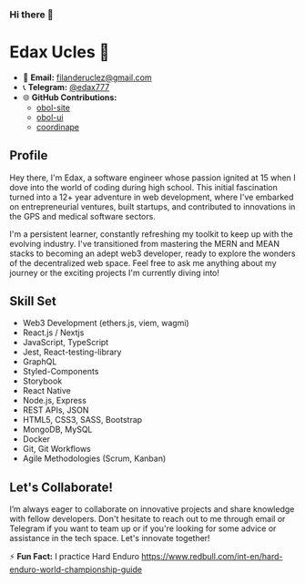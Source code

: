 ### Hi there 👋

# Edax Ucles 🦎

- 📧 **Email:** [filanderuclez@gmail.com](mailto:filanderuclez@gmail.com)
- 📞 **Telegram:** [@edax777](https://t.me/edax777)
- 🌐 **GitHub Contributions:**
  - [obol-site](https://github.com/ObolNetwork/obol-site)
  - [obol-ui](https://github.com/ObolNetwork/obol-ui)
  - [coordinape](https://github.com/coordinape/coordinape)

## Profile

Hey there, I'm Edax, a software engineer whose passion ignited at 15 when I dove into the world of coding during high school. This initial fascination turned into a 12+ year adventure in web development, where I've embarked on entrepreneurial ventures, built startups, and contributed to innovations in the GPS and medical software sectors.

I'm a persistent learner, constantly refreshing my toolkit to keep up with the evolving industry. I've transitioned from mastering the MERN and MEAN stacks to becoming an adept web3 developer, ready to explore the wonders of the decentralized web space. Feel free to ask me anything about my journey or the exciting projects I'm currently diving into!

## Skill Set

- Web3 Development (ethers.js, viem, wagmi)
- React.js / Nextjs
- JavaScript, TypeScript
- Jest, React-testing-library
- GraphQL
- Styled-Components
- Storybook
- React Native
- Node.js, Express
- REST APIs, JSON
- HTML5, CSS3, SASS, Bootstrap
- MongoDB, MySQL
- Docker
- Git, Git Workflows
- Agile Methodologies (Scrum, Kanban)

## Let's Collaborate!

I’m always eager to collaborate on innovative projects and share knowledge with fellow developers. Don't hesitate to reach out to me through email or Telegram if you want to team up or if you're looking for some advice or assistance in the tech space. Let's innovate together! 

⚡ **Fun Fact:** I practice Hard Enduro https://www.redbull.com/int-en/hard-enduro-world-championship-guide

